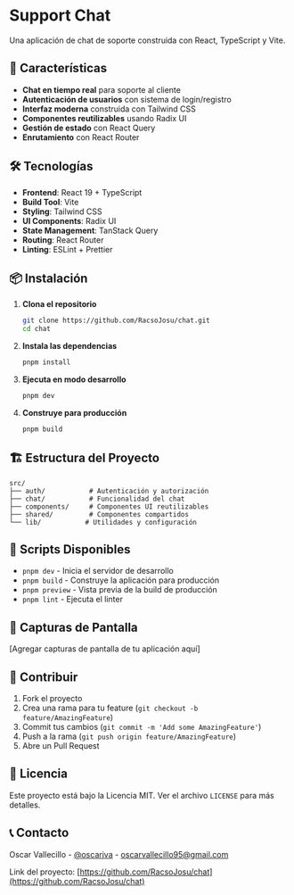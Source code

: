 # Support Chat

Una aplicación de chat de soporte construida con React, TypeScript y Vite.

## 🚀 Características

- **Chat en tiempo real** para soporte al cliente
- **Autenticación de usuarios** con sistema de login/registro
- **Interfaz moderna** construida con Tailwind CSS
- **Componentes reutilizables** usando Radix UI
- **Gestión de estado** con React Query
- **Enrutamiento** con React Router

## 🛠️ Tecnologías

- **Frontend**: React 19 + TypeScript
- **Build Tool**: Vite
- **Styling**: Tailwind CSS
- **UI Components**: Radix UI
- **State Management**: TanStack Query
- **Routing**: React Router
- **Linting**: ESLint + Prettier

## 📦 Instalación

1. **Clona el repositorio**

   ```bash
   git clone https://github.com/RacsoJosu/chat.git
   cd chat
   ```

2. **Instala las dependencias**

   ```bash
   pnpm install
   ```

3. **Ejecuta en modo desarrollo**

   ```bash
   pnpm dev
   ```

4. **Construye para producción**
   ```bash
   pnpm build
   ```

## 🏗️ Estructura del Proyecto

```
src/
├── auth/           # Autenticación y autorización
├── chat/           # Funcionalidad del chat
├── components/     # Componentes UI reutilizables
├── shared/         # Componentes compartidos
└── lib/           # Utilidades y configuración
```

## 🚀 Scripts Disponibles

- `pnpm dev` - Inicia el servidor de desarrollo
- `pnpm build` - Construye la aplicación para producción
- `pnpm preview` - Vista previa de la build de producción
- `pnpm lint` - Ejecuta el linter

## 📱 Capturas de Pantalla

[Agregar capturas de pantalla de tu aplicación aquí]

## 🤝 Contribuir

1. Fork el proyecto
2. Crea una rama para tu feature (`git checkout -b feature/AmazingFeature`)
3. Commit tus cambios (`git commit -m 'Add some AmazingFeature'`)
4. Push a la rama (`git push origin feature/AmazingFeature`)
5. Abre un Pull Request

## 📄 Licencia

Este proyecto está bajo la Licencia MIT. Ver el archivo `LICENSE` para más detalles.

## 📞 Contacto

Oscar Vallecillo - [@oscarjva](https://www.instagram.com/oscarjva/) - oscarvallecillo95@gmail.com

Link del proyecto: [https://github.com/RacsoJosu/chat](https://github.com/RacsoJosu/chat)
